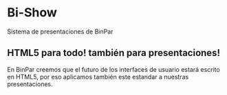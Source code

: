 # Bi-Show
Sistema de presentaciones de BinPar

## HTML5 para todo! también para presentaciones!

En BinPar creemos que el futuro de los interfaces de usuario estará escrito en HTML5, por eso aplicamos también este estandar a nuestras presentaciones. 
